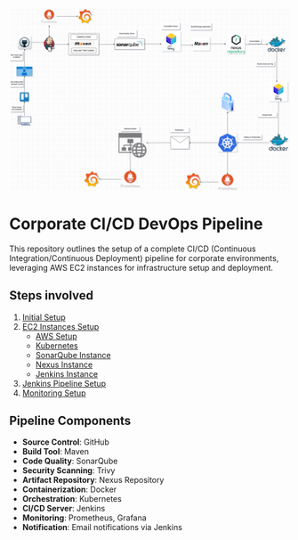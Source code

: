 ![assets/devops.drawio.png](assets/devops.jpg)

# Corporate CI/CD DevOps Pipeline

This repository outlines the setup of a complete CI/CD (Continuous Integration/Continuous Deployment) pipeline for corporate environments, leveraging AWS EC2 instances for infrastructure setup and deployment.

## Steps involved
1. [Initial Setup](01_Initial_Setup/README.md)
2. [EC2 Instances Setup](02_EC2_Instances_Setup/README.md)
   - [AWS Setup](02_EC2_Instances_Setup/00_aws_setup/README.md)
   - [Kubernetes](02_EC2_Instances_Setup/01_kubernetes/README.md)
   - [SonarQube Instance](02_EC2_Instances_Setup/02_sonarqube/README.md)
   - [Nexus Instance](02_EC2_Instances_Setup/03_nexus/README.md)
   - [Jenkins Instance](02_EC2_Instances_Setup/04_jenkins/README.md)
3. [Jenkins Pipeline Setup](04_Jenkins_Pipeline_Setup/README.md)
4. [Monitoring Setup](05_Monitoring_Setup/README.md)

## Pipeline Components

- **Source Control**: GitHub
- **Build Tool**: Maven
- **Code Quality**: SonarQube
- **Security Scanning**: Trivy
- **Artifact Repository**: Nexus Repository
- **Containerization**: Docker
- **Orchestration**: Kubernetes 
- **CI/CD Server**: Jenkins
- **Monitoring**: Prometheus, Grafana
- **Notification**: Email notifications via Jenkins
